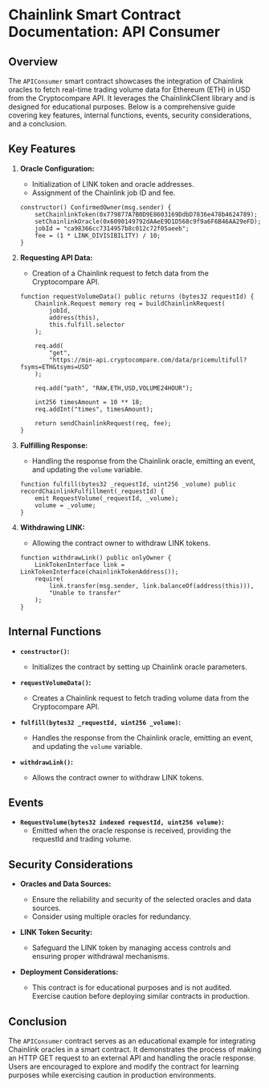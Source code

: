 # Chainlink Smart Contract Documentation: API Consumer

## Overview

The `APIConsumer` smart contract showcases the integration of Chainlink oracles to fetch real-time trading volume data for Ethereum (ETH) in USD from the Cryptocompare API. It leverages the ChainlinkClient library and is designed for educational purposes. Below is a comprehensive guide covering key features, internal functions, events, security considerations, and a conclusion.

## Key Features

1. **Oracle Configuration:**
    - Initialization of LINK token and oracle addresses.
    - Assignment of the Chainlink job ID and fee.

    ```solidity
    constructor() ConfirmedOwner(msg.sender) {
        setChainlinkToken(0x779877A7B0D9E8603169DdbD7836e478b4624789);
        setChainlinkOracle(0x6090149792dAAeE9D1D568c9f9a6F6B46AA29eFD);
        jobId = "ca98366cc7314957b8c012c72f05aeeb";
        fee = (1 * LINK_DIVISIBILITY) / 10;
    }
    ```

2. **Requesting API Data:**
   - Creation of a Chainlink request to fetch data from the Cryptocompare API.

    ```solidity
    function requestVolumeData() public returns (bytes32 requestId) {
        Chainlink.Request memory req = buildChainlinkRequest(
            jobId,
            address(this),
            this.fulfill.selector
        );

        req.add(
            "get",
            "https://min-api.cryptocompare.com/data/pricemultifull?fsyms=ETH&tsyms=USD"
        );

        req.add("path", "RAW,ETH,USD,VOLUME24HOUR");

        int256 timesAmount = 10 ** 18;
        req.addInt("times", timesAmount);

        return sendChainlinkRequest(req, fee);
    }
    ```

3. **Fulfilling Response:**
   - Handling the response from the Chainlink oracle, emitting an event, and updating the `volume` variable.

    ```solidity
    function fulfill(bytes32 _requestId, uint256 _volume) public recordChainlinkFulfillment(_requestId) {
        emit RequestVolume(_requestId, _volume);
        volume = _volume;
    }
    ```

4. **Withdrawing LINK:**
   - Allowing the contract owner to withdraw LINK tokens.

    ```solidity
    function withdrawLink() public onlyOwner {
        LinkTokenInterface link = LinkTokenInterface(chainlinkTokenAddress());
        require(
            link.transfer(msg.sender, link.balanceOf(address(this))),
            "Unable to transfer"
        );
    }
    ```

## Internal Functions

- **`constructor()`:**
  - Initializes the contract by setting up Chainlink oracle parameters.

- **`requestVolumeData()`:**
  - Creates a Chainlink request to fetch trading volume data from the Cryptocompare API.

- **`fulfill(bytes32 _requestId, uint256 _volume)`:**
  - Handles the response from the Chainlink oracle, emitting an event, and updating the `volume` variable.

- **`withdrawLink()`:**
  - Allows the contract owner to withdraw LINK tokens.

## Events

- **`RequestVolume(bytes32 indexed requestId, uint256 volume)`:**
  - Emitted when the oracle response is received, providing the requestId and trading volume.

## Security Considerations

- **Oracles and Data Sources:**
  - Ensure the reliability and security of the selected oracles and data sources.
  - Consider using multiple oracles for redundancy.

- **LINK Token Security:**
  - Safeguard the LINK token by managing access controls and ensuring proper withdrawal mechanisms.

- **Deployment Considerations:**
  - This contract is for educational purposes and is not audited. Exercise caution before deploying similar contracts in production.

## Conclusion

The `APIConsumer` contract serves as an educational example for integrating Chainlink oracles in a smart contract. It demonstrates the process of making an HTTP GET request to an external API and handling the oracle response. Users are encouraged to explore and modify the contract for learning purposes while exercising caution in production environments.
